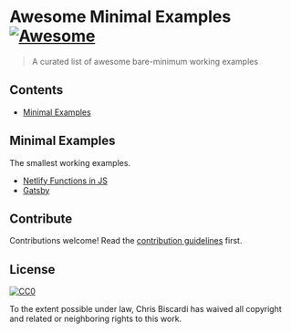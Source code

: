 # Awesome Minimal Examples [![Awesome](https://awesome.re/badge.svg)](https://awesome.re)

> A curated list of awesome bare-minimum working examples

## Contents

- [Minimal Examples](#minimal-examples)

## Minimal Examples

The smallest working examples.

- [Netlify Functions in JS](https://github.com/ChristopherBiscardi/smallest-netlify-function-example)
- [Gatsby](https://github.com/trevorblades/minimal-gatsby-example)

## Contribute

Contributions welcome! Read the [contribution guidelines](contributing.md) first.

## License

[![CC0](https://mirrors.creativecommons.org/presskit/buttons/88x31/svg/cc-zero.svg)](https://creativecommons.org/publicdomain/zero/1.0)

To the extent possible under law, Chris Biscardi has waived all copyright and
related or neighboring rights to this work.
